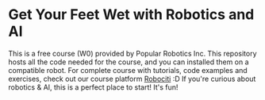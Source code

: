 # Get Your Feet Wet with Robotics and AI
This is a free course (W0) provided by Popular Robotics Inc. This repository hosts all the code needed for the course, and you can installed them on a compatible robot. For complete course with tutorials, code examples and exercises, check out our course platform [Robociti](www.robociti.com) :D If you're curious about robotics & AI, this is a perfect place to start! It's fun!
